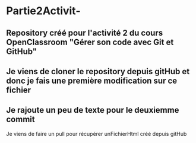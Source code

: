 # Partie2Activit-
Repository créé pour l'activité 2 du cours OpenClassroom "Gérer son code avec Git et GitHub"
------
Je viens de cloner le repository depuis gitHub et donc je fais une première modification sur ce fichier
-----
Je rajoute un peu de texte pour le deuxiemme commit
-----
Je viens de faire un pull pour récupérer unFichierHtml créé depuis gitHub
